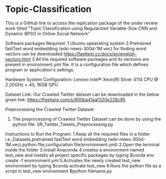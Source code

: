 # Topic-Classification
This is a GitHub link to access the replication package of the under review work titled "Topic Classification using Regularized Variable-Size CNN and Dynamic BPSO in Online Social Network"

Software packages Required:
1.Ubuntu opearating system
2.Pretrained fastText word embedding (wiki-news-300d-1M.vec) for finding word vectors can be downloaded
  https://fasttext.cc/docs/en/english-vectors.html
3.All the required software packages and its versions are present in environment.yml file. It is a configuration file which defines program or application's settings.

Hardware System Configuration:
Lenovo Intel® Xeon(R) Silver 4114 CPU @ 2.20GHz × 40, 16GB GPU

Dataset Link:
Our Crawled Twitter dataset can be downloaded in the below given link:
https://figshare.com/s/900ba41aaf320e228c95

Preprocessing the Crawled Twitter Dataset:
1. The preprocessing of Crawled Twitter Dataset can be done by using the python file: SR_Twitter_Tweets_Preprocessing.py

Instructions to Run the Program:
1.Keep all the required files in a folder i.e.,Datasets,pretrained fastText word embedding (wiki-news-300d-1M.vec),python file,configuration        file(environment.yml)
2.Open the terminal inside the folder
3.Install Anaconda
4.creates a environment named test_new and installs all project specific packages by typing
  $conda env create -f environment.yml
5.Activates the newly created test_new environment by typing
  $conda activate test_new
6.Runs the python file as a script in test_new environment
  $python filename.py

